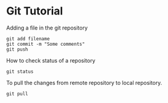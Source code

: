 # Git Tutorial

Adding a file in the  git repository 

``` 
git add filename 
git commit -m "Some comments"
git push
``` 
How to check status of a repository 

``` 
git status
```


To pull  the changes from remote repository to local repository.

```
git pull

```






